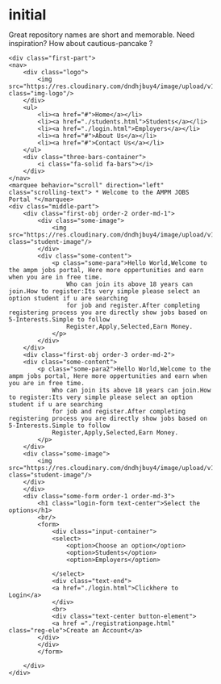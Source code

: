 # initial
Great repository names are short and memorable. Need inspiration? How about cautious-pancake ?

<html>
<head>
<script src="https://cdn.jsdelivr.net/npm/@popperjs/core@2.10.2/dist/umd/popper.min.js" integrity="sha384-7+zCNj/IqJ95wo16oMtfsKbZ9ccEh31eOz1HGyDuCQ6wgnyJNSYdrPa03rtR1zdB" crossorigin="anonymous"></script>
<script src="https://cdn.jsdelivr.net/npm/bootstrap@5.1.3/dist/js/bootstrap.min.js" integrity="sha384-QJHtvGhmr9XOIpI6YVutG+2QOK9T+ZnN4kzFN1RtK3zEFEIsxhlmWl5/YESvpZ13" crossorigin="anonymous"></script>
<script src="https://cdn.jsdelivr.net/npm/bootstrap@5.1.3/dist/js/bootstrap.bundle.min.js" integrity="sha384-ka7Sk0Gln4gmtz2MlQnikT1wXgYsOg+OMhuP+IlRH9sENBO0LRn5q+8nbTov4+1p" crossorigin="anonymous"></script>
<link href="https://cdn.jsdelivr.net/npm/bootstrap@5.1.3/dist/css/bootstrap.min.css" rel="stylesheet" integrity="sha384-1BmE4kWBq78iYhFldvKuhfTAU6auU8tT94WrHftjDbrCEXSU1oBoqyl2QvZ6jIW3" crossorigin="anonymous">
<script src="https://kit.fontawesome.com/3496c27bda.js" crossorigin="anonymous"></script>
<link rel="stylesheet" href="initial.css">
</head>
<body>
    
    <div class="first-part">
    <nav>
        <div class="logo">
            <img src="https://res.cloudinary.com/dndhjbuy4/image/upload/v1698649811/bjxzhknyjkhrv6k2p48l.svg" class="img-logo"/>
        </div>
        <ul>
            <li><a href="#">Home</a></li>
            <li><a href="./students.html">Students</a></li>
            <li><a href="./login.html">Employers</a></li>
            <li><a href="#">About Us</a></li>
            <li><a href="#">Contact Us</a></li>
        </ul>
        <div class="three-bars-container">
            <i class="fa-solid fa-bars"></i>
        </div>
    </nav>
    <marquee behavior="scroll" direction="left" class="scrolling-text"> * Welcome to the AMPM JOBS Portal *</marquee>
    <div class="middle-part">
        <div class="first-obj order-2 order-md-1">
            <div class="some-image">
                <img src="https://res.cloudinary.com/dndhjbuy4/image/upload/v1701775264/wibyeyrian4ecrchuzhr.jpg" class="student-image"/>
            </div>
            <div class="some-content">
                <p class="some-para">Hello World,Welcome to the ampm jobs portal, Here more oppertunities and earn when you are in free time.
                    Who can join its above 18 years can join.How to register:Its very simple please select an option student if u are searching
                    for job and register.After completing registering process you are directly show jobs based on 5-Interests.Simple to follow 
                    Register,Apply,Selected,Earn Money.
                </p>
            </div>
        </div>
        <div class="first-obj order-3 order-md-2">
        <div class="some-content">
            <p class="some-para2">Hello World,Welcome to the ampm jobs portal, Here more oppertunities and earn when you are in free time.
                Who can join its above 18 years can join.How to register:Its very simple please select an option student if u are searching
                for job and register.After completing registering process you are directly show jobs based on 5-Interests.Simple to follow 
                Register,Apply,Selected,Earn Money.
            </p>
        </div>
        <div class="some-image">
            <img src="https://res.cloudinary.com/dndhjbuy4/image/upload/v1701503270/parrainage_i1ghfu.jpg" class="student-image"/>
        </div>
        </div>
        <div class="some-form order-1 order-md-3">
            <h1 class="login-form text-center">Select the options</h1>
            <br/>
            <form>
                <div class="input-container">
                <select>
                    <option>Choose an option</option>
                    <option>Students</option>
                    <option>Employers</option>
                    
                </select>
                <div class="text-end">
                <a href="./login.html">Clickhere to Login</a>
                </div>
                <br>
                <div class="text-center button-element">
                <a href ="./registrationpage.html" class="reg-ele">Create an Account</a>
            </div>
            </div>
            </form>
            
        </div>
    </div>
</div>

<script>
    function submitBtn(){
        alert("Hello World");
    }
</script>
<style>
    *{
    margin: 0px;
    padding: 0px;
    box-sizing: border-box;
}
.three-bars-container{
    display: none;
}
@media screen and (max-width: 992px){

}
.img-logo{
    width: 300px;
    position: absolute;
    top: 20px;
}
nav{
    width: 100%;
    height: 10vh;
    line-height: 10vh;
    padding: 0px 10px; 
    position: relative;
    top: 0px;
    justify-content: space-between;
    background-color:#fdf7e4;

}
nav p{
    font-size: 30px;
    font-weight: bold;
    float: left;
    color: white;
    text-transform: uppercase;
    letter-spacing: 1.5px;
    cursor: pointer;

}
nav ul{
    float: right;
}
nav li{
    display: inline-block;
    list-style-type: none;

}
nav li a{
    font-size: 18px;
    font-weight: bold;
    text-transform: uppercase;
    padding: 0px 30px;
    color: #000000;
    text-decoration: none;
}
nav li a:hover{
    color: #ff8c69;
    transition: all 0.4s ease 0s;
}
.scrolling-text{
    color: red;
}
.first-part{
    width: 100%;
    height: 100vh;
    position: relative;
    background-color:#fdf7e4;
}
.middle-part{
    height: 90vh;
    display: flex;
    flex-direction: row;
    align-items: center;
    padding: 20px;
    width: 100%;

}
.student-image{
    width: 450px;
    height: 300px;
    
}
.some-image{
    width: 450px;
    margin: 20px;
}

.some-content{
    width: 450px;
    height: 300px;
    border: 1px solid transparent;
    background-color: transparent;
    margin: 20px;
    padding: 10px;
    justify-content: center;
    align-items: center;
    
}
.some-form{
    width: 300px;
    margin: 20px;
    float: right;
}
.login-form{
    font-size: 22px;
}
.some-para{
    color: #000000;
    font-size: 16px;
}
.some-para2{
    color: #000000;
    font-size: 16px;
    justify-content: end;
}
.para-password{
    color: blue;
}

.input-container{
    display: flex;
    flex-direction: column;
    width: 300px;
    border: 1px solid white;
    padding: 10px;

}
.reg-ele{
    text-decoration: none;
    padding: 10px;
    margin-bottom: 10px;
    color: white;
    background-color:green;
    border-color: green;
    border-radius: 10px;
    align-self: center;
    width: 100%;
    align-content: center;
}
.button-element{
    padding: 10px;
}
/* Existing CSS code remains unchanged */

@media screen and (max-width: 992px) {
    .img-logo {
        width: 200px; /* Adjust the logo size for smaller screens */
    }

    nav {
        height: auto;
        text-align: center;
        padding: 10px;
    }

    nav p {
        float: none;
        display: inline-block;
        margin: 0;
    }

    nav ul {
        float: none;
        display: block;
        margin-top: 10px;
    }

    nav li {
        display: block;
        text-align: center;
    }

    nav li a {
        padding: 10px;
        display: block;
    }

    .three-bars-container {
        display: block; /* Show the three-bars icon for mobile */
        float: right;
        cursor: pointer;
    }

    .first-part {
        height: auto;
    }

    .middle-part {
        flex-direction: column;
        align-items: center;
    }

    .some-image,
    .some-content,
    .some-form {
        width: 100%; /* Adjust width for smaller screens */
    }

    .student-image {
        width: 100%; /* Make the image responsive */
        height: auto;
    }

    .input-container {
        width: 100%; /* Adjust width for smaller screens */
    }
}

</style>
</body>    
</html>
